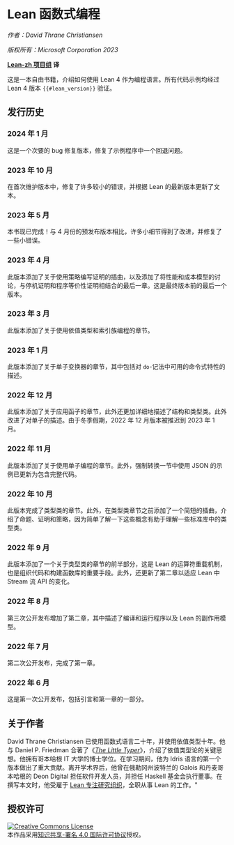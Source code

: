 <!--
# Functional Programming in Lean
-->

# Lean 函数式编程

<!--
*by David Thrane Christiansen*

*Copyright Microsoft Corporation 2023*
-->

*作者：David Thrane Christiansen*

*版权所有：Microsoft Corporation 2023*

**[Lean-zh 项目组](https://github.com/orgs/Lean-zh) 译**

<!--
This is a free book on using Lean 4 as a programming language. All code samples are tested with Lean 4 release `{{#lean_version}}`.
-->

这是一本自由书籍，介绍如何使用 Lean 4 作为编程语言。所有代码示例均经过 Lean 4 版本 `{{#lean_version}}` 验证。

<!--
## Release history
-->

## 发行历史

<!--
### January, 2024

This is a minor bugfix release that fixes a regression in an example program.
-->

### 2024 年 1 月

这是一个次要的 bug 修复版本，修复了示例程序中一个回退问题。

<!--
### October, 2023

In this first maintenance release, a number of smaller issues were fixed and the text was brought up to date with the latest release of Lean.
-->

### 2023 年 10 月

在首次维护版本中，修复了许多较小的错误，并根据 Lean 的最新版本更新了文本。


<!--
### May, 2023

The book is now complete! Compared to the April pre-release, many small details have been improved and minor mistakes have been fixed.
-->

### 2023 年 5 月

本书现已完成！与 4 月份的预发布版本相比，许多小细节得到了改进，并修复了一些小错误。

<!--
### April, 2023

This release adds an interlude on writing proofs with tactics as well as a final chapter that combines discussion of performance and cost models with proofs of termination and program equivalence.
This is the last release prior to the final release.
-->

### 2023 年 4 月

此版本添加了关于使用策略编写证明的插曲，以及添加了将性能和成本模型的讨论，与停机证明和程序等价性证明相结合的最后一章。这是最终版本前的最后一个版本。

<!--
### March, 2023

This release adds a chapter on programming with dependent types and indexed families.
-->

### 2023 年 3 月

此版本添加了关于使用依值类型和索引族编程的章节。

<!--
### January, 2023

This release adds a chapter on monad transformers that includes a description of the imperative features that are available in `do`-notation.
-->

### 2023 年 1 月

此版本添加了关于单子变换器的章节，其中包括对 `do`-记法中可用的命令式特性的描述。

<!--
### December, 2022

This release adds a chapter on applicative functors that additionally describes structures and type classes in more detail.
This is accompanied with improvements to the description of monads.
The December 2022 release was delayed until January 2023 due to winter holidays.
-->

### 2022 年 12 月

此版本添加了关于应用函子的章节，此外还更加详细地描述了结构和类型类。此外改进了对单子的描述。由于冬季假期，2022 年 12 月版本被推迟到 2023 年 1 月。

<!--
### November, 2022

This release adds a chapter on programming with monads. Additionally, the example of using JSON in the coercions section has been updated to include the complete code.
-->

### 2022 年 11 月

此版本添加了关于使用单子编程的章节。此外，强制转换一节中使用 JSON 的示例已更新为包含完整代码。
<!--
### October, 2022

This release completes the chapter on type classes. In addition, a short interlude introducing propositions, proofs, and tactics has been added just before the chapter on type classes, because a small amount of familiarity with the concepts helps to understand some of the standard library type classes.
-->

### 2022 年 10 月

此版本完成了类型类的章节。此外，在类型类章节之前添加了一个简短的插曲，介绍了命题、证明和策略，因为简单了解一下这些概念有助于理解一些标准库中的类型类。

<!--
### September, 2022

This release adds the first half of a chapter on type classes, which are Lean's mechanism for overloading operators and an important means of organizing code and structuring libraries. Additionally, the second chapter has been updated to account for changes in Lean's stream API.
-->

### 2022 年 9 月

此版本添加了一个关于类型类的章节的前半部分，这是 Lean 的运算符重载机制，也是组织代码和构建函数库的重要手段。此外，还更新了第二章以适应 Lean 中 Stream 流 API 的变化。

<!--
### August, 2022

This third public release adds a second chapter, which describes compiling and running programs along with Lean's model for side effects.
-->

### 2022 年 8 月

第三次公开发布增加了第二章，其中描述了编译和运行程序以及 Lean 的副作用模型。

<!--
### July, 2022

The second public release completes the first chapter.
-->

### 2022 年 7 月

第二次公开发布，完成了第一章。

<!--
### June, 2022

This was the first public release, consisting of an introduction and part of the first chapter.
-->

### 2022 年 6 月

这是第一次公开发布，包括引言和第一章的一部分。

<!--
## About the Author
-->

## 关于作者

<!--
David Thrane Christiansen has been using functional languages for twenty years, and dependent types for ten.
Together with Daniel P. Friedman, he wrote [_The Little Typer_](https://thelittletyper.com/), an introduction to the key ideas of dependent type theory.
He has a Ph.D. from the IT University of Copenhagen.
During his studies, he was a major contributor to the first version of the Idris language.
Since leaving academia, he has worked as a software developer at Galois in Portland, Oregon and Deon Digital in Copenhagen, Denmark, and he was the Executive Director of the Haskell Foundation.
At the time of writing, he is employed at the [Lean Focused Research Organization](https://lean-fro.org) working full-time on Lean.
-->

David Thrane Christiansen 已使用函数式语言二十年，并使用依值类型十年。他与 Daniel P. Friedman 合著了《[*The Little Typer*](https://thelittletyper.com/)》，介绍了依值类型论的关键思想。他拥有哥本哈根 IT 大学的博士学位。在学习期间，他为 Idris 语言的第一个版本做出了重大贡献。离开学术界后，他曾在俄勒冈州波特兰的 Galois 和丹麦哥本哈根的 Deon Digital 担任软件开发人员，并担任 Haskell 基金会执行董事。在撰写本文时，他受雇于 [Lean 专注研究组织](https://lean-fro.org)，全职从事 Lean 的工作。"

<!--
## License

<a rel="license" href="http://creativecommons.org/licenses/by/4.0/"><img alt="Creative Commons License" style="border-width:0" src="https://i.creativecommons.org/l/by/4.0/88x31.png" /></a><br />This work is licensed under a <a rel="license" href="http://creativecommons.org/licenses/by/4.0/">Creative Commons Attribution 4.0 International License</a>.
-->

## 授权许可

<a rel="license" href="http://creativecommons.org/licenses/by/4.0/"><img alt="Creative Commons License" style="border-width:0" src="https://i.creativecommons.org/l/by/4.0/88x31.png" /></a><br />本作品采用<a rel="license" href="http://creativecommons.org/licenses/by/4.0/">知识共享-署名 4.0 国际许可协议</a>授权。
